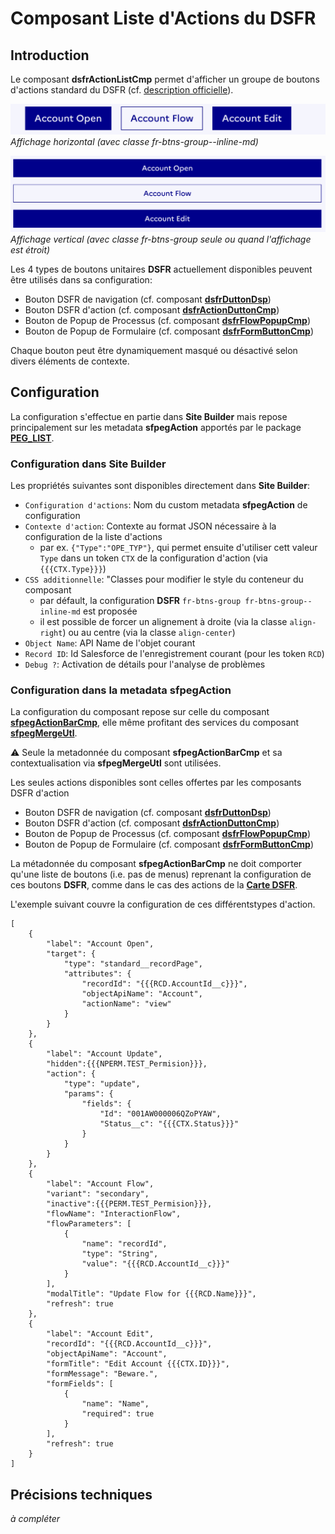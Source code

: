 # Composant Liste d'Actions du **DSFR**

## Introduction

Le composant **dsfrActionListCmp** permet d'afficher un groupe de boutons d'actions standard du DSFR (cf. [description officielle](https://www.systeme-de-design.gouv.fr/elements-d-interface/composants/groupe-de-boutons)).

![Inline display](/media/dsfrActionListCmp.png)
_Affichage horizontal (avec classe fr-btns-group--inline-md)_

![Stacked display](/media/dsfrActionListCmpNarrow.png)
_Affichage vertical (avec classe _fr-btns-group_ seule ou quand l'affichage est étroit)_


Les 4 types de boutons unitaires **DSFR** actuellement disponibles peuvent être utilisés dans sa configuration:
* Bouton DSFR de navigation (cf. composant **[dsfrDuttonDsp](/help/dsfrDuttonDsp.md)**)
* Bouton DSFR d'action (cf. composant **[dsfrActionDuttonCmp](/help/dsfrActionDuttonCmp.md)**)
* Bouton de Popup de Processus (cf. composant **[dsfrFlowPopupCmp](/help/dsfrFlowPopupCmp.md)**)
* Bouton de Popup de Formulaire (cf. composant **[dsfrFormButtonCmp](/help/dsfrFormButtonCmp.md)**)

Chaque bouton peut être dynamiquement masqué ou désactivé selon divers éléments de contexte.


## Configuration

La configuration s'effectue en partie dans **Site Builder** mais repose principalement sur les metadata
**sfpegAction** apportés par le package **[PEG_LIST](https://github.com/pegros/PEG_LIST)**.

### Configuration dans **Site Builder**

Les propriétés suivantes sont disponibles directement dans **Site Builder**:
* `Configuration d'actions`: Nom du custom metadata **sfpegAction** de configuration
* `Contexte d'action`: Contexte au format JSON nécessaire à la configuration de la liste d'actions
    * par ex. `{"Type":"OPE_TYP"}`, qui permet ensuite d'utiliser cett valeur `Type` dans un token `CTX`
    de la configuration d'action (via `{{{CTX.Type}}}`)
* `CSS additionnelle`: "Classes pour modifier le style du conteneur du composant
    * par défault, la configuration **DSFR** `fr-btns-group fr-btns-group--inline-md` est proposée
    * il est possible de forcer un alignement à droite (via la classe `align-right`) ou au centre (via la classe `align-center`)
* `Object Name`: API Name de l'objet courant
* `Record ID`: Id Salesforce de l'enregistrement courant (pour les token `RCD`)
* `Debug ?`: Activation de détails pour l'analyse de problèmes


### Configuration dans la metadata **sfpegAction**

La configuration du composant repose sur celle du composant **[sfpegActionBarCmp](https://github.com/pegros/PEG_LIST/blob/master/help/sfpegActionBarCmp.md)**,
elle même profitant des services du composant **[sfpegMergeUtl](https://github.com/pegros/PEG_LIST/blob/master/help/sfpegMergeUtl.md)**.

⚠️ Seule la metadonnée du composant **sfpegActionBarCmp** et sa contextualisation via **sfpegMergeUtl** sont utilisées.

Les seules actions disponibles sont celles offertes par les composants DSFR d'action
* Bouton DSFR de navigation (cf. composant **[dsfrDuttonDsp](/help/dsfrDuttonDsp.md)**)
* Bouton DSFR d'action (cf. composant **[dsfrActionDuttonCmp](/help/dsfrActionDuttonCmp.md)**)
* Bouton de Popup de Processus (cf. composant **[dsfrFlowPopupCmp](/help/dsfrFlowPopupCmp.md)**)
* Bouton de Popup de Formulaire (cf. composant **[dsfrFormButtonCmp](/help/dsfrFormButtonCmp.md)**)

La métadonnée du composant **sfpegActionBarCmp** ne doit comporter qu'une liste de boutons (i.e. pas de menus) reprenant la configuration
de ces boutons **DSFR**, comme dans le cas des actions de la **[Carte DSFR](https://github.com/pegros/DSFR_LWR/blob/master/help/dsfrCardCmp.md)**.

L'exemple suivant couvre la configuration de ces différentstypes d'action.
```
[
    {
        "label": "Account Open",
        "target": {
            "type": "standard__recordPage",
            "attributes": {
                "recordId": "{{{RCD.AccountId__c}}}",
                "objectApiName": "Account",
                "actionName": "view"
            }
        }
    },
    {
        "label": "Account Update",
        "hidden":{{{NPERM.TEST_Permision}}},
        "action": {
            "type": "update",
            "params": {
                "fields": {
                    "Id": "001AW000006QZoPYAW",
                    "Status__c": "{{{CTX.Status}}}"
                }
            }
        }
    },
    {
        "label": "Account Flow",
        "variant": "secondary",
        "inactive":{{{PERM.TEST_Permision}}},
        "flowName": "InteractionFlow",
        "flowParameters": [
            {
                "name": "recordId",
                "type": "String",
                "value": "{{{RCD.AccountId__c}}}"
            }
        ],
        "modalTitle": "Update Flow for {{{RCD.Name}}}",
        "refresh": true
    },
    {
        "label": "Account Edit",
        "recordId": "{{{RCD.AccountId__c}}}",
        "objectApiName": "Account",
        "formTitle": "Edit Account {{{CTX.ID}}}",
        "formMessage": "Beware.",
        "formFields": [
            {
                "name": "Name",
                "required": true
            }
        ],
        "refresh": true
    }
]
```

## Précisions techniques
_à compléter_




